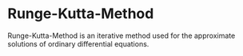 # Runge-Kutta-Method
Runge-Kutta-Method is an iterative method used for the approximate solutions of ordinary differential equations.
